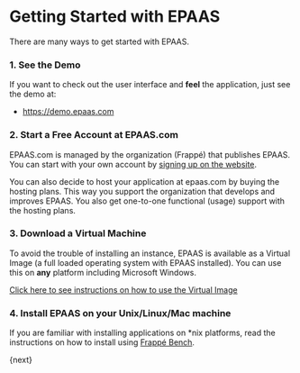 <!-- add-breadcrumbs -->
# Getting Started with EPAAS

There are many ways to get started with EPAAS.

### 1\. See the Demo

If you want to check out the user interface and **feel** the application, just
see the demo at:

  * <https://demo.epaas.com>

### 2\. Start a Free Account at EPAAS.com


EPAAS.com is managed by the organization (Frappé) that publishes EPAAS.
You can start with your own account by [signing up on the
website](https://epaas.com).

You can also decide to host your application at epaas.com by buying the
hosting plans. This way you support the organization that develops and
improves EPAAS. You also get one-to-one functional (usage) support with the
hosting plans.

### 3\. Download a Virtual Machine

To avoid the trouble of installing an instance, EPAAS is available as a
Virtual Image (a full loaded operating system with EPAAS installed). You can
use this on **any** platform including Microsoft Windows.

[Click here to see instructions on how to use the Virtual
Image](https://epaas.com/download)

### 4\. Install EPAAS on your Unix/Linux/Mac machine

If you are familiar with installing applications on *nix platforms, read the instructions on how to install using [Frappé Bench](https://github.com/dataent/bench).

{next}
